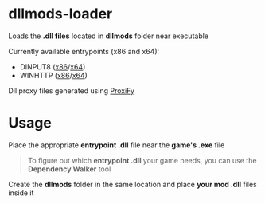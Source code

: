 # dllmods-loader
Loads the **.dll files** located in **dllmods** folder near executable

Currently available entrypoints (x86 and x64):
* DINPUT8 ([x86](https://github.com/RollinBarrel/dllmods-loader/releases/download/1.0-86/dinput8.dll)/[x64](https://github.com/RollinBarrel/dllmods-loader/releases/download/1.0/dinput8.dll))
* WINHTTP ([x86](https://github.com/RollinBarrel/dllmods-loader/releases/download/1.0-86/winhttp.dll)/[x64](https://github.com/RollinBarrel/dllmods-loader/releases/download/1.0/winhttp.dll))

Dll proxy files generated using [ProxiFy](https://www.codeproject.com/Articles/1179147/ProxiFy-Automatic-Proxy-DLL-Generation)

# Usage
Place the appropriate **entrypoint .dll** file near the **game's .exe** file
> To figure out which **entrypoint .dll** your game needs, you can use the **Dependency Walker** tool

Create the **dllmods** folder in the same location and place **your mod .dll** files inside it
